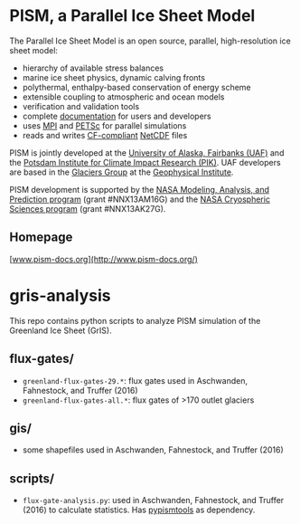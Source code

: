 PISM, a Parallel Ice Sheet Model
================================

The Parallel Ice Sheet Model is an open source, parallel, high-resolution ice sheet model:

* hierarchy of available stress balances
* marine ice sheet physics, dynamic calving fronts
* polythermal, enthalpy-based conservation of energy scheme
* extensible coupling to atmospheric and ocean models
* verification and validation tools
* complete [documentation](http://www.pism-docs.org/) for users and developers
* uses [MPI](http://www-unix.mcs.anl.gov/mpi/) and [PETSc](http://www-unix.mcs.anl.gov/petsc/petsc-as/) for parallel simulations
* reads and writes [CF-compliant](http://cf-pcmdi.llnl.gov/) [NetCDF](http://www.unidata.ucar.edu/software/netcdf/) files

PISM is jointly developed at the [University of Alaska, Fairbanks (UAF)](http://www.uaf.edu/) and the [Potsdam Institute for Climate Impact Research (PIK)](http://www.pik-potsdam.de/).  UAF developers are based in the [Glaciers Group](http://www.gi.alaska.edu/snowice/glaciers/) at the [Geophysical Institute](http://www.gi.alaska.edu).

PISM development is supported by the [NASA Modeling, Analysis, and Prediction program](http://map.nasa.gov/) (grant #NNX13AM16G) and the [NASA Cryospheric Sciences program](http://ice.nasa.gov/) (grant #NNX13AK27G).


Homepage
--------

[www.pism-docs.org](http://www.pism-docs.org/)


gris-analysis
================================

This repo contains python scripts to analyze PISM simulation of the Greenland Ice Sheet (GrIS).

flux-gates/
--------

* ```greenland-flux-gates-29.*```: flux gates used in Aschwanden, Fahnestock, and Truffer (2016)
* ```greenland-flux-gates-all.*```: flux gates of >170 outlet glaciers

gis/
--------

* some shapefiles used in Aschwanden, Fahnestock, and Truffer (2016)


scripts/
--------

* ```flux-gate-analysis.py```: used in Aschwanden, Fahnestock, and Truffer (2016) to calculate statistics. Has [pypismtools](https://github.com/pism/pypismtools) as dependency.